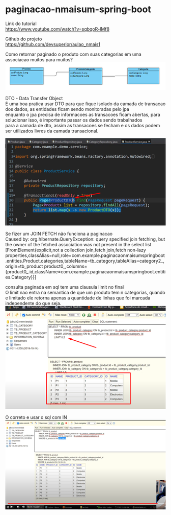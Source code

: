 # paginacao-nmaisum-spring-boot

Link do tutorial  
https://www.youtube.com/watch?v=sqbqoR-lMf8  

Github do projeto  
https://github.com/devsuperior/aulao_nmais1  

Como retornar paginado o produto com suas categorias em uma associacao muitos para muitos?  
![](/img/uml_produto_categoria.png)  

DTO - Data Transfer Object  
É uma boa pratica usar DTO para que fique isolado da camada de transacao dos dados, as entidades ficam sendo monitoradas pelo jpa  
enquanto o jpa precisa de informacoes as transacoes ficam abertas, para solucionar isso, é importante passar os dados sendo trabalhados  
para a camada de dto, assim as transacoes se fecham e os dados podem ser utilizados livres da camada transacional.  

![](/img/exemploDTO1.png)  


Se fizer um JOIN FETCH não funciona a paginacao  
Caused by: org.hibernate.QueryException: query specified join fetching, but the owner of the fetched association was not present in the select list [FromElement{explicit,not a collection join,fetch join,fetch non-lazy properties,classAlias=null,role=com.example.paginacaonmaisumspringboot.entities.Product.categories,tableName=tb_category,tableAlias=category2_,origin=tb_product product0_,columns={product0_.id,className=com.example.paginacaonmaisumspringboot.entities.Category}}]
  
consulta paginada em sql tem uma clausula limit no final  
O limit nao entra na semantica de que um produto tem n categorias, quando e limitado ele retorna apenas a quantidade de linhas que foi marcada  
independente do que seja.
![](/img/distorcaoSqlRelacionalLimit.png)  

O correto e usar o sql com IN  
![](/img/sqlComLimit.png)  

